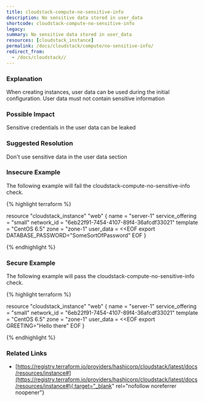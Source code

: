 ```yaml
---
title: cloudstack-compute-no-sensitive-info
description: No sensitive data stored in user_data
shortcode: cloudstack-compute-no-sensitive-info
legacy: 
summary: No sensitive data stored in user_data 
resources: [cloudstack_instance] 
permalink: /docs/cloudstack/compute/no-sensitive-info/
redirect_from: 
  - /docs/cloudstack//
---
```


### Explanation

When creating instances, user data can be used during the initial configuration. User data must not contain sensitive information

### Possible Impact
Sensitive credentials in the user data can be leaked

### Suggested Resolution
Don't use sensitive data in the user data section


### Insecure Example

The following example will fail the cloudstack-compute-no-sensitive-info check.

{% highlight terraform %}

resource "cloudstack_instance" "web" {
  name             = "server-1"
  service_offering = "small"
  network_id       = "6eb22f91-7454-4107-89f4-36afcdf33021"
  template         = "CentOS 6.5"
  zone             = "zone-1"
  user_data        = <<EOF
export DATABASE_PASSWORD=\"SomeSortOfPassword\"
EOF
}

{% endhighlight %}



### Secure Example

The following example will pass the cloudstack-compute-no-sensitive-info check.

{% highlight terraform %}

resource "cloudstack_instance" "web" {
  name             = "server-1"
  service_offering = "small"
  network_id       = "6eb22f91-7454-4107-89f4-36afcdf33021"
  template         = "CentOS 6.5"
  zone             = "zone-1"
  user_data        = <<EOF
export GREETING="Hello there"
EOF
}

{% endhighlight %}



### Related Links


- [https://registry.terraform.io/providers/hashicorp/cloudstack/latest/docs/resources/instance#](https://registry.terraform.io/providers/hashicorp/cloudstack/latest/docs/resources/instance#){:target="_blank" rel="nofollow noreferrer noopener"}


